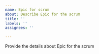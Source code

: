 ```yaml
---
name: Epic for scrum
about: Describe Epic for the scrum
title: ''
labels: ''
assignees: ''

---
```


Provide the details about Epic for the scrum
